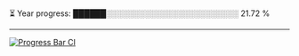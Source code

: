 
⏳ Year progress: ██████░░░░░░░░░░░░░░░░░░░░░░░░ 21.72 %

---

[![Progress Bar CI](https://github.com/thatoranzhevyy/thatoranzhevyy/actions/workflows/node.js.yml/badge.svg)](https://github.com/thatoranzhevyy/thatoranzhevyy/actions/workflows/node.js.yml)

